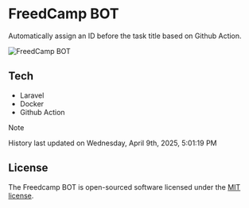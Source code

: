 # FreedCamp BOT

Automatically assign an ID before the task title based on Github Action.

![FreedCamp BOT](https://repository-images.githubusercontent.com/737932867/7d34798b-2680-471c-b089-a78a718d3d6a)

## Tech

- Laravel
- Docker
- Github Action

> [!NOTE]  
> History last updated on Wednesday, April 9th, 2025, 5:01:19 PM

## License

The Freedcamp BOT is open-sourced software licensed under the [MIT license](https://opensource.org/licenses/MIT).
